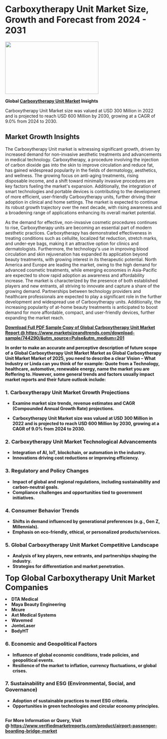 <H1>Carboxytherapy Unit Market Size, Growth and Forecast from 2024 - 2031</H1><img class="aligncenter size-medium wp-image-584254" src="https://thirdeyenews.in/wp-content/uploads/2024/09/Global-Market-Research-300x168.jpeg" alt="" width="300" height="168" /><p><strong>Global&nbsp;<a href="https://www.marketsizeandtrends.com/download-sample/744290/&amp;utm_source=Pulse&amp;utm_medium=201">Carboxytherapy Unit Market</a> Insights</strong></p><p>Carboxytherapy Unit Market size was valued at USD 300 Million in 2022 and is projected to reach USD 600 Million by 2030, growing at a CAGR of 9.0% from 2024 to 2030.</p><p><h2>Market Growth Insights</h2> <p>The Carboxytherapy Unit market is witnessing significant growth, driven by increased demand for non-invasive aesthetic treatments and advancements in medical technology. Carboxytherapy, a procedure involving the injection of carbon dioxide gas into the skin to improve circulation and reduce fat, has gained widespread popularity in the fields of dermatology, aesthetics, and wellness. The growing focus on anti-aging treatments, rising disposable income, and a shift toward minimally invasive procedures are key factors fueling the market's expansion. Additionally, the integration of smart technologies and portable devices is contributing to the development of more efficient, user-friendly Carboxytherapy units, further driving their adoption in clinical and home settings. The market is expected to continue its robust growth trajectory over the next decade, with rising awareness and a broadening range of applications enhancing its overall market potential.</p> <p><strong><a href="https://www.example.com/download-sample"></a></strong></p> <p>As the demand for effective, non-invasive cosmetic procedures continues to rise, Carboxytherapy units are becoming an essential part of modern aesthetic practices. Carboxytherapy has demonstrated effectiveness in treating conditions such as cellulite, localized fat reduction, stretch marks, and under-eye bags, making it an attractive option for clinics and dermatologists. Furthermore, the technology's use in improving blood circulation and skin rejuvenation has expanded its application beyond beauty treatments, with growing interest in its therapeutic potential. North America and Europe are leading the market, owing to the high demand for advanced cosmetic treatments, while emerging economies in Asia-Pacific are expected to show rapid adoption as awareness and affordability increase. The market is characterized by the presence of both established players and new entrants, all striving to innovate and capture a share of the growing demand. Partnerships between technology providers and healthcare professionals are expected to play a significant role in the further development and widespread use of Carboxytherapy units. Additionally, the increasing popularity of at-home beauty treatments is anticipated to boost demand for more affordable, compact, and user-friendly devices, further expanding the market reach. <p><strong><a href="https://www.example.com/get-more"></p><p><span class=""><strong>Download Full PDF Sample Copy of Global Carboxytherapy Unit Market Report</strong> @ <a href="https://www.marketsizeandtrends.com/download-sample/744290/&amp;utm_source=Pulse&amp;utm_medium=201" target="_blank">https://www.marketsizeandtrends.com/download-sample/744290/&amp;utm_source=Pulse&amp;utm_medium=201</a></span></p><p>In order to make an accurate and perceptive description of future scope of a Global&nbsp;Carboxytherapy Unit Market Market as Global&nbsp;Carboxytherapy Unit Market Market of 2025, you need to describe a clear Vision &ndash; What Industry or Linda can you think of for example: Quote from a Technology, healthcare, automotive, renewable energy, name the market you are Reffering to. However, some general trends and factors usually impact market reports and their future outlook include:</p><h3>1.&nbsp;<strong>Carboxytherapy Unit Market Growth Projections</strong></h3><ul><li>Examine market size trends, revenue estimates and CAGR (Compounded Annual Growth Rate) projections.</li><li><p>Carboxytherapy Unit Market size was valued at USD 300 Million in 2022 and is projected to reach USD 600 Million by 2030, growing at a CAGR of 9.0% from 2024 to 2030.</p></li></ul><h3>2.&nbsp;<strong>Carboxytherapy Unit Market Technological Advancements</strong></h3><ul><li>Integration of AI, IoT, blockchain, or automation in the industry.</li><li>Innovations driving cost reductions or improving efficiency.</li></ul><h3>3.&nbsp;<strong>Regulatory and Policy Changes</strong></h3><ul><li>Impact of global and regional regulations, including sustainability and carbon-neutral goals.</li><li>Compliance challenges and opportunities tied to government initiatives.</li></ul><h3>4.&nbsp;<strong>Consumer Behavior Trends</strong></h3><ul><li>Shifts in demand influenced by generational preferences (e.g., Gen Z, Millennials).</li><li>Emphasis on eco-friendly, ethical, or personalized products/services.</li></ul><h3>5.&nbsp;<strong>Global Carboxytherapy Unit Market Competitive Landscape</strong></h3><ul><li>Analysis of key players, new entrants, and partnerships shaping the industry.</li><li>Strategies for differentiation and market penetration.</li></ul><p data-pm-slice="1 1 []"><span style="color: inherit; font-family: inherit; font-size: 25px;">Top Global Carboxytherapy Unit Market Companies</span></p><div class="" data-test-id=""><p><li>DTA Medical</li><li> Maya Beauty Engineering</li><li> Mcure</li><li> Axt Medical Systems</li><li> Wavemed</li><li> JonteLaser</li><li> BodyHT</li></p></div><h3>6.&nbsp;<strong>Economic and Geopolitical Factors</strong></h3><ul><li>Influence of global economic conditions, trade policies, and geopolitical events.</li><li>Resilience of the market to inflation, currency fluctuations, or global crises.</li></ul><h3>7.&nbsp;<strong>Sustainability and ESG (Environmental, Social, and Governance)</strong></h3><ul><li>Adoption of sustainable practices to meet ESG criteria.</li><li>Opportunities in green technologies and circular economy principles.</li></ul><h2><strong style="font-size: 14px;">For More Information or Query, Visit @&nbsp;</strong><a style="background-color: #ffffff; font-size: 14px;" href="https://www.marketsizeandtrends.com/report/carboxytherapy-unit-market/" target="_blank">https://www.verifiedmarketreports.com/product/airport-passenger-boarding-bridge-market</a></h2>